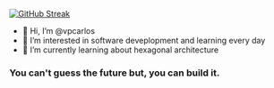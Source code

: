 [![GitHub Streak](https://streak-stats.demolab.com/?user=DenverCoder1&theme=dark)](https://git.io/streak-stats)
- 👋 Hi, I’m @vpcarlos
- 👀 I’m interested in software deveplopment and learning every day
- 🌱 I’m currently learning about hexagonal architecture

### You can't guess the future but, you can build it.

<!---
vpcarlos/vpcarlos is a ✨ special ✨ repository because its `README.md` (this file) appears on your GitHub profile.
You can click the Preview link to take a look at your changes.
--->
